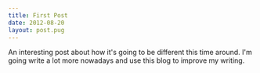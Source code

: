 ```yaml
---
title: First Post
date: 2012-08-20
layout: post.pug
---
```


An interesting post about how it's going to be different this time around. I'm going write a lot more nowadays and use this blog to improve my writing.
